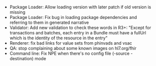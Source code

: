 * Package Loader: Allow loading version with later patch if old version is missing
* Package Loader: Fix bug in loading package dependencies and referring to them in generated narrative
* Validator: Add new validation to check these words in R3+: "Except for transactions and batches, each entry in a Bundle must have a fullUrl which is the identity of the resource in the entry"
* Renderer: fix bad links for value sets from phinvads and vsac
* QA: stop complaining about some known images on hl7.org/fhir
* Command line: Fix NPE when there's no config file (-source -destination) mode
